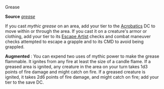 Grease

**Source** [_grease_](spells/grease.md#_grease)

If you cast _mythic grease_ on an area, add your tier to the [Acrobatics](skills/acrobatics.md#_acrobatics) DC to move within or through the area. If you cast it on a creature's armor or clothing, add your tier to its [Escape Artist](skills/escapeArtist.md#_escape-artist) checks and combat maneuver checks attempted to escape a grapple and to its CMD to avoid being grappled.

**Augmented** : You can expend two uses of mythic power to make the grease flammable. It ignites from any fire at least the size of a candle flame. If a greased area is ignited, any creature in the area on your turn takes 1d3 points of fire damage and might catch on fire. If a greased creature is ignited, it takes 2d6 points of fire damage, and might catch on fire; add your tier to the save DC.

